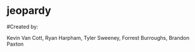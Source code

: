 # jeopardy

#Created by:

Kevin Van Cott, Ryan Harpham, Tyler Sweeney, Forrest Burroughs, Brandon Paxton
